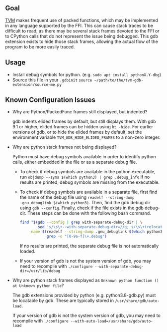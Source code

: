 ## Goal

[TVM](https://github.com/apache/tvm) makes frequent use of packed
functions, which may be implemented in any language supported by the
FFI.  This can cause stack traces to be difficult to read, as there
may be several stack frames devoted to the FFI or to CPython calls
that do not represent the issue being debugged.  This gdb extension
exists to hide those stack frames, allowing the actual flow of the
program to be more easily traced.

## Usage

- Install debug symbols for python.  (e.g. `sudo apt install pythonX.Y-dbg`)
- Source this file in your `.gdbinit`
  `source ~/path/to/the/tvm-gdb-extension/source-me.py`

## Known Configuration Issues

- Why are Python/PackedFunc frames still displayed, but indented?

  gdb indents elided frames by default, but still displays them.  With
  gdb 9.1 or higher, elided frames can be hidden using `bt -hide`.  For
  earlier versions of gdb, or to hide the elided frames by default,
  set the environment variable `TVM_GDB_HIDE_ELIDED_FRAMES` to a
  non-zero integer.

- Why are python stack frames not being displayed?

  Python must have debug symbols available in order to identify python
  calls, either embedded in the file or as a separate debug file.

  - To check if debug symbols are available in the python executable,
    run `objdump --syms $(which python3) | grep .debug_info` If no
    results are printed, debug symbols are missing from the
    executable.

  - To check if debug symbols are available in a separate file, first
    find the name of the debug file using
    `readelf --string-dump .gnu_debuglink $(which python3)`.
    Then, find the gdb debug dir using `gdb --config`.  Finally, check
    if the file exists in the gdb debug-dir.  These steps can be done
    with the following bash command.

    ```bash
    find "$(gdb --config | grep with-separate-debug-dir | \
            sed 's/\s\+--with-separate-debug-dir=//g; s/\s\+(relocatable)//g;')" \
        -name $(readelf --string-dump .gnu_debuglink $(which python3) | \
                grep -o "[0-9a-f]\+.debug")
    ```

    If no results are printed, the separate debug file is not automatically
    loaded.

  - If your version of gdb is not the system version of gdb, you may
    need to recompile with `./configure --with-separate-debug-dir=/usr/lib/debug`


- Why are python stack frames displayed as
  `Unknown python function () at Unknown python file`?

  The gdb extensions provided by python (e.g. python3.8-gdb.py) must
  be locatable by gdb.  These are typically stored in
  `/usr/share/gdb/auto-load`.

  If your version of gdb is not the system version of gdb, you may
  need to recompile with `./configure --with-auto-load=/usr/share/gdb/auto-load`
